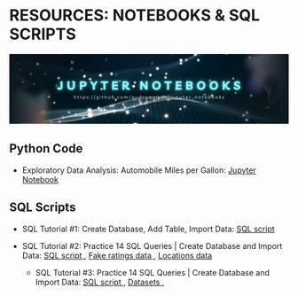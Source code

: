 # RESOURCES: NOTEBOOKS & SQL SCRIPTS 
![Jupyter Notebooks](https://github.com/audryayivor/jupyter_notebooks/blob/main/aa_github_jupyternotebooks_pic.png)

## Python Code
<ul>
  <li>Exploratory Data Analysis: Automobile Miles per Gallon: <a href="https://github.com/audryayivor/jupyter_notebooks/blob/main/online_article_medium_eda_auto_mpg.ipynb"> Jupyter Notebook </a></li>
</ul>

## SQL Scripts
<ul>
  <li>SQL Tutorial #1: Create Database, Add Table, Import Data:  <a href="https://github.com/audryayivor/jupyter_notebooks/blob/main/sql_tutorial_1_create_database_add_table_add_records.sql "> SQL script </a></li>
</ul>

<ul>
  <li>
    SQL Tutorial #2: Practice 14 SQL Queries | Create Database and Import Data:  <a href="https://github.com/audryayivor/jupyter_notebooks/blob/main/sql_tutorial_2_practise_sql_queries_create_database_import_data.sql "> SQL script </a>, <a href="https://github.com/audryayivor/jupyter_notebooks/blob/main/data_sql_tutorial_autompg_fake_ratings.csv "> Fake ratings data </a>,  <a href="https://github.com/audryayivor/jupyter_notebooks/blob/main/data_sql_tutorial_autompg_fake_location.csv "> Locations data </a> 
  
  </li>

<ul>
  <li>
    SQL Tutorial #3: Practice 14 SQL Queries | Create Database and Import Data:  <a href="https://github.com/audryayivor/jupyter_notebooks/blob/main/sql_tutorial_3_practise_sql_queries_joins_case_statements_aggregations_strings.sql "> SQL script </a>, <a href="https://github.com/audryayivor/jupyter_notebooks/blob/main/data_sql_tutorial_3_zipped.zip "> Datasets </a>,  
  
  </li>
  
</ul>



 
